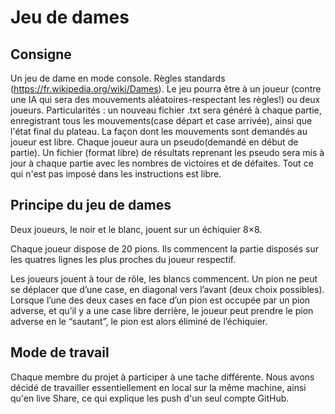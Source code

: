 # Jeu de dames
## Consigne

Un jeu de dame en mode console. Règles standards (https://fr.wikipedia.org/wiki/Dames). Le jeu pourra être à un joueur (contre une IA qui sera des mouvements aléatoires-respectant les règles!) ou deux joueurs. Particularités : un nouveau fichier .txt sera généré à chaque partie, enregistrant tous les mouvements(case départ et case arrivée), ainsi que l'état final du plateau. La façon dont les mouvements sont demandés au joueur est libre. Chaque joueur aura un pseudo(demandé en début de partie). Un fichier (format libre) de résultats reprenant les pseudo sera mis à jour à chaque partie avec les nombres de victoires et de défaites. Tout ce qui n'est pas imposé dans les instructions est libre.




## Principe du jeu de dames

Deux joueurs, le noir et le blanc, jouent sur un échiquier 8×8.

Chaque joueur dispose de 20 pions. Ils commencent la partie disposés sur les quatres lignes les plus proches du joueur respectif.

Les joueurs jouent à tour de rôle, les blancs commencent. Un pion ne peut se déplacer que d’une case, en diagonal vers l’avant (deux choix possibles). Lorsque l’une des deux cases en face d’un pion est occupée par un pion adverse, et qu’il y a une case libre derrière, le joueur peut prendre le pion adverse en le “sautant”, le pion est alors éliminé de l’échiquier.


## Mode de travail

Chaque membre du projet à participer à une tache différente.
Nous avons décidé de travailler essentiellement en local sur la même machine, ainsi qu'en live Share, ce qui explique les push d'un seul compte GitHub.